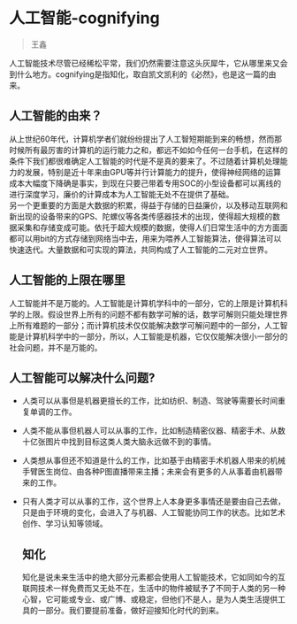 # 人工智能-cognifying

> 王鑫

人工智能技术尽管已经稀松平常，我们仍然需要注意这头灰犀牛，它从哪里来又会到什么地方。cognifying是指知化，取自凯文凯利的《必然》，也是这一篇的由来。

## 人工智能的由来？

从上世纪60年代，计算机学者们就纷纷提出了人工智短期能到来的畅想，然而那时候所有最厉害的计算机的运行能力之和，都远不如如今任何一台手机，在这样的条件下我们都很难确定人工智能的时代是不是真的要来了。不过随着计算机处理能力的发展，特别是近十年来由GPU等并行计算能力的提升，使得神经网络的运算成本大幅度下降确是事实，到现在只要己带着专用SOC的小型设备都可以离线的进行深度学习，廉价的计算成本为人工智能无处不在提供了基础。  
另一个更重要的方面是大数据的积累，得益于存储的日益廉价，以及移动互联网和新出现的设备带来的GPS、陀螺仪等各类传感器技术的出现，使得超大规模的数据采集和存储变成可能。依托于超大规模的数据，使得人们日常生活中的方方面面都可以用bit的方式存储到网络当中去，用来为喂养人工智能算法，使得算法可以快速迭代。大量数据和可实现的算法，共同构成了人工智能的二元对立世界。

## 人工智能的上限在哪里

人工智能并不是万能的。人工智能是计算机学科中的一部分，它的上限是计算机科学的上限。假设世界上所有的问题不都有数学可解的话，数学可解则只能处理世界上所有难题的一部分；而计算机技术仅仅能解决数学可解问题中的一部分，人工智能是计算机科学中的一部分，所以，人工智能是机器，它仅仅能解决很小一部分的社会问题，并不是万能的。

## 人工智能可以解决什么问题?

* 人类可以从事但是机器更擅长的工作，比如纺织、制造、驾驶等需要长时间重复单调的工作。
* 人类不能从事但机器人可以从事的工作，比如制造精密仪器、精密手术、从数十亿张图片中找到目标这类人类大脑永远做不到的事情。
* 人类想从事但还不知道是什么的工作，比如基于由精密手术机器人带来的机械手臂医生岗位、由各种P图直播带来主播；未来会有更多的人从事着由机器带来的工作。
* 只有人类才可以从事的工作，这个世界上人本身更多事情还是要由自己去做，只是由于环境的变化，会进入了与机器、人工智能协同工作的状态。比如艺术创作、学习认知等领域。

  ## 知化

  知化是说未来生活中的绝大部分元素都会使用人工智能技术，它如同如今的互联网技术一样免费而又无处不在，生活中的物件被赋予了不同于人类的另一种心智，它可能或专业、或广博、或稳定，但他们不是人，是为人类生活提供工具的一部分。我们要提前准备，做好迎接知化时代的到来。



